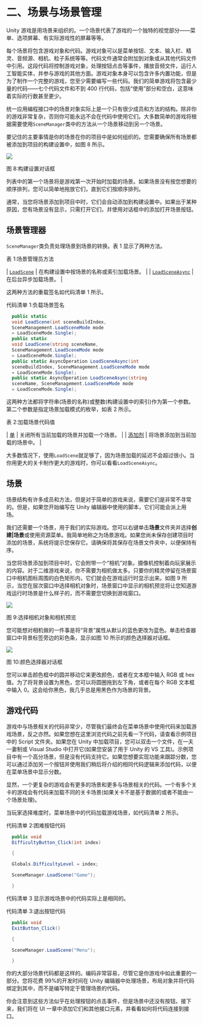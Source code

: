 # 二、场景与场景管理

Unity 游戏是用场景来组织的。一个场景代表了游戏的一个独特的视觉部分——菜单、选项屏幕、有实际游戏性的屏幕等等。

每个场景将包含游戏对象和代码。游戏对象可以是菜单按钮、文本、输入栏、精灵、音频源、相机、粒子系统等等。代码文件通常会附加到对象或从其他代码文件中引用。这段代码将控制游戏对象，处理按钮点击等事件，播放音频文件，运行人工智能实体，并参与游戏的其他方面。游戏对象本身可以包含许多内置功能，但是为了制作一个完整的游戏，您至少需要编写一些代码。我们的简单游戏将包含最少量的代码——七个代码文件和不到 400 行代码，包括“使用”部分和空白，这意味着实际的行数甚至更少。

统一应用编程接口中的场景对象实际上是一个只有很少成员和方法的结构。除非你的游戏非常复杂，否则你可能永远不会在代码中使用它们。大多数简单的游戏将根据需要使用`SceneManager`类中的方法从一个场景移动到另一个场景。

要记住的主要事情是你的场景在你的项目中是如何组织的。您需要确保所有场景都被添加到项目的构建设置中，如图 8 所示。

![](img/image009.png)

图 8:构建设置对话框

列表中的第一个场景将是游戏第一次开始时加载的场景。如果场景没有按您想要的顺序排列，您可以简单地拖放它们，直到它们按顺序排列。

通常，当您将场景添加到项目中时，它们会自动添加到构建设置中。如果出于某种原因，您有场景没有显示，只需打开它们，并使用对话框中的添加打开场景按钮。

## 场景管理器

`SceneManager`类负责处理场景到场景的转换。表 1 显示了两种方法。

表 1:场景管理员方法

| [`LoadScene`](http://docs.unity3d.com/ScriptReference/SceneManagement.SceneManager.LoadScene.html) | 在构建设置中按场景的名称或索引加载场景。 |
| [`LoadSceneAsync`](http://docs.unity3d.com/ScriptReference/SceneManagement.SceneManager.LoadSceneAsync.html) | 在后台异步加载场景。 |

这两种方法的重载签名如代码清单 1 所示。

代码清单 1:负载场景签名

```cs
  public static
  void LoadScene(int sceneBuildIndex,
  SceneManagement.LoadSceneMode mode
  = LoadSceneMode.Single); 
  public static
  void LoadScene(string sceneName,
  SceneManagement.LoadSceneMode mode
  = LoadSceneMode.Single); 
  public static AsyncOperation LoadSceneAsync(int
  sceneBuildIndex, SceneManagement.LoadSceneMode mode
  = LoadSceneMode.Single); 
  public static AsyncOperation LoadSceneAsync(string
  sceneName, SceneManagement.LoadSceneMode mode
  = LoadSceneMode.Single);

```

这两种方法都将字符串(场景的名称)或整数(构建设置中的索引)作为第一个参数。第二个参数是指定场景加载模式的枚举，如表 2 所示。

表 2:加载场景代码值

| [单](http://docs.unity3d.com/ScriptReference/SceneManagement.SceneManager.LoadScene.html) | 关闭所有当前加载的场景并加载一个场景。 |
| [添加剂](http://docs.unity3d.com/ScriptReference/SceneManagement.SceneManager.LoadSceneAsync.html) | 将场景添加到当前加载的场景中。 |

大多数情况下，使用`LoadScene`就足够了，因为场景加载的延迟不会超过很小。当你用更大的关卡制作更大的游戏时，你可以看看`LoadSceneAsync`。

## 场景

场景结构有许多成员和方法，但是对于简单的游戏来说，需要它们是非常不寻常的。但是，如果您开始编写在 Unity 编辑器中使用的脚本，它们可能会派上用场。

我们还需要一个场景，用于我们的实际游戏。您可以右键单击**场景**文件夹并选择**创建|场景**或使用资源菜单。我简单地称之为场景游戏。如果您尚未保存创建项目时添加的场景，系统将提示您保存它。请确保将其保存在场景文件夹中，以便保持有序。

当您将场景添加到项目中时，它会附带一个“相机”对象。摄像机控制着向玩家展示的内容。对于二维游戏来说，你不需要为相机做太多。只要你的精灵停留在场景窗口中相机图标周围的白色矩形内，它们就会在游戏运行时显示出来。如图 9 所示，当您在层次窗口中选择相机对象时，场景窗口中显示的相机预览将让您知道游戏运行时场景是什么样子的，而不需要您切换到游戏窗口。

![](img/image010.jpg)

图 9:选择相机对象和相机预览

您可能想对相机做的一件事是将“背景”属性从默认的蓝色更改为蓝色。单击检查器窗口中背景标签旁边的彩色条，显示如图 10 所示的颜色选择器对话框。

![](img/image011.png)

图 10:颜色选择器对话框

您可以单击颜色框中的圆并移动它来更改颜色，或者在文本框中输入 RGB 或 hex 值。为了将背景设置为黑色，您可以将圆圈拖到左下角，或者在每个 RGB 文本框中输入 0。这会给你黑色，我几乎总是用黑色作为场景的背景。

## 游戏代码

游戏中与场景相关的代码非常少，尽管我们最终会在菜单场景中使用代码来加载游戏场景，反之亦然。如果您想在这里浏览代码之前先看一下代码，请查看示例项目中的 Script 文件夹。如果您在 Unity 中加载项目，您可以双击一个文件，在一夫一妻制或 Visual Studio 中打开它(如果您安装了用于 Unity 的 VS 工具)。示例项目中有一个高分场景，但是没有代码支持它。如果您想要实现功能来跟踪分数，您可以通过添加另一个按钮并使用我们稍后将介绍的相同代码逻辑来添加代码，以便在菜单场景中显示分数。

显然，一个更复杂的游戏会有更多的场景和更多与场景相关的代码。一个有多个关卡的游戏会有代码来加载不同的关卡场景(如果关卡不是基于数据的或者不能由一个场景处理)。

当玩家选择难度时，菜单场景中的代码加载游戏场景，如代码清单 2 所示。

代码清单 2:困难按钮代码

```cs
  public void
  DifficultyButton_Click(int index)

  {

  Globals.DifficultyLevel = index;

  SceneManager.LoadScene("Game");

  }

```

代码清单 3 显示游戏场景中的代码实际上是相同的。

代码清单 3:退出按钮代码

```cs
  public void
  ExitButton_Click()

  {

  SceneManager.LoadScene("Menu");

  }

```

你的大部分场景代码都是这样的。编码非常容易，尽管它是你游戏中如此重要的一部分。您将花费 99%的开发时间在 Unity 编辑器中处理场景，布局对象并将代码绑定到其中，而不是编写特定于管理场景的代码。

你会注意到这些方法似乎在处理按钮的点击事件，但是场景中还没有按钮。接下来，我们将在 UI 一章中添加它们和其他接口元素，并看看如何将代码连接到接口。